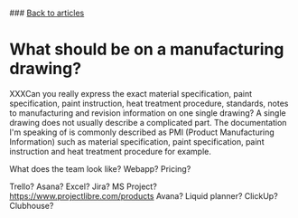 <br> 
### <a href="https://hvleifsson.github.io/articles">Back to articles</a>

# What should be on a manufacturing drawing?

XXXCan you really express the exact material specification, paint specification, paint instruction, heat treatment procedure, standards, notes to manufacturing and revision information on one single drawing? A single drawing does not usually describe a complicated part. The documentation I'm speaking of is commonly described as PMI (Product Manufacturing Information) such as material specification, paint specification, paint instruction and heat treatment procedure for example.

What does the team look like? 
Webapp? Pricing? 

Trello? Asana? 
Excel? 
Jira?
MS Project? https://www.projectlibre.com/products
Avana? 
Liquid planner? 
ClickUp?
Clubhouse?


